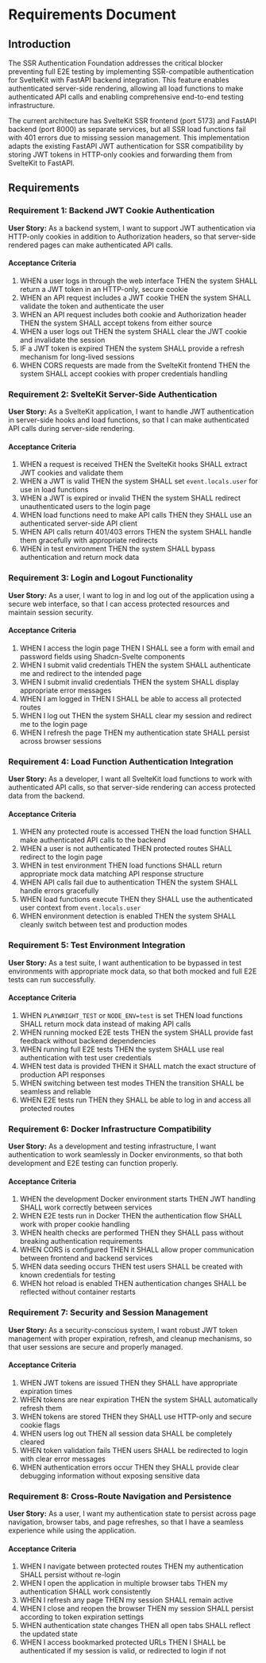 # Requirements Document

## Introduction

The SSR Authentication Foundation addresses the critical blocker preventing full E2E testing by implementing SSR-compatible authentication for SvelteKit with FastAPI backend integration. This feature enables authenticated server-side rendering, allowing all load functions to make authenticated API calls and enabling comprehensive end-to-end testing infrastructure.

The current architecture has SvelteKit SSR frontend (port 5173) and FastAPI backend (port 8000) as separate services, but all SSR load functions fail with 401 errors due to missing session management. This implementation adapts the existing FastAPI JWT authentication for SSR compatibility by storing JWT tokens in HTTP-only cookies and forwarding them from SvelteKit to FastAPI.

## Requirements

### Requirement 1: Backend JWT Cookie Authentication

**User Story:** As a backend system, I want to support JWT authentication via HTTP-only cookies in addition to Authorization headers, so that server-side rendered pages can make authenticated API calls.

#### Acceptance Criteria

1. WHEN a user logs in through the web interface THEN the system SHALL return a JWT token in an HTTP-only, secure cookie
2. WHEN an API request includes a JWT cookie THEN the system SHALL validate the token and authenticate the user
3. WHEN an API request includes both cookie and Authorization header THEN the system SHALL accept tokens from either source
4. WHEN a user logs out THEN the system SHALL clear the JWT cookie and invalidate the session
5. IF a JWT token is expired THEN the system SHALL provide a refresh mechanism for long-lived sessions
6. WHEN CORS requests are made from the SvelteKit frontend THEN the system SHALL accept cookies with proper credentials handling

### Requirement 2: SvelteKit Server-Side Authentication

**User Story:** As a SvelteKit application, I want to handle JWT authentication in server-side hooks and load functions, so that I can make authenticated API calls during server-side rendering.

#### Acceptance Criteria

1. WHEN a request is received THEN the SvelteKit hooks SHALL extract JWT cookies and validate them
2. WHEN a JWT is valid THEN the system SHALL set `event.locals.user` for use in load functions
3. WHEN a JWT is expired or invalid THEN the system SHALL redirect unauthenticated users to the login page
4. WHEN load functions need to make API calls THEN they SHALL use an authenticated server-side API client
5. WHEN API calls return 401/403 errors THEN the system SHALL handle them gracefully with appropriate redirects
6. WHEN in test environment THEN the system SHALL bypass authentication and return mock data

### Requirement 3: Login and Logout Functionality

**User Story:** As a user, I want to log in and log out of the application using a secure web interface, so that I can access protected resources and maintain session security.

#### Acceptance Criteria

1. WHEN I access the login page THEN I SHALL see a form with email and password fields using Shadcn-Svelte components
2. WHEN I submit valid credentials THEN the system SHALL authenticate me and redirect to the intended page
3. WHEN I submit invalid credentials THEN the system SHALL display appropriate error messages
4. WHEN I am logged in THEN I SHALL be able to access all protected routes
5. WHEN I log out THEN the system SHALL clear my session and redirect me to the login page
6. WHEN I refresh the page THEN my authentication state SHALL persist across browser sessions

### Requirement 4: Load Function Authentication Integration

**User Story:** As a developer, I want all SvelteKit load functions to work with authenticated API calls, so that server-side rendering can access protected data from the backend.

#### Acceptance Criteria

1. WHEN any protected route is accessed THEN the load function SHALL make authenticated API calls to the backend
2. WHEN a user is not authenticated THEN protected routes SHALL redirect to the login page
3. WHEN in test environment THEN load functions SHALL return appropriate mock data matching API response structure
4. WHEN API calls fail due to authentication THEN the system SHALL handle errors gracefully
5. WHEN load functions execute THEN they SHALL use the authenticated user context from `event.locals.user`
6. WHEN environment detection is enabled THEN the system SHALL cleanly switch between test and production modes

### Requirement 5: Test Environment Integration

**User Story:** As a test suite, I want authentication to be bypassed in test environments with appropriate mock data, so that both mocked and full E2E tests can run successfully.

#### Acceptance Criteria

1. WHEN `PLAYWRIGHT_TEST` or `NODE_ENV=test` is set THEN load functions SHALL return mock data instead of making API calls
2. WHEN running mocked E2E tests THEN the system SHALL provide fast feedback without backend dependencies
3. WHEN running full E2E tests THEN the system SHALL use real authentication with test user credentials
4. WHEN test data is provided THEN it SHALL match the exact structure of production API responses
5. WHEN switching between test modes THEN the transition SHALL be seamless and reliable
6. WHEN E2E tests run THEN they SHALL be able to log in and access all protected routes

### Requirement 6: Docker Infrastructure Compatibility

**User Story:** As a development and testing infrastructure, I want authentication to work seamlessly in Docker environments, so that both development and E2E testing can function properly.

#### Acceptance Criteria

1. WHEN the development Docker environment starts THEN JWT handling SHALL work correctly between services
2. WHEN E2E tests run in Docker THEN the authentication flow SHALL work with proper cookie handling
3. WHEN health checks are performed THEN they SHALL pass without breaking authentication requirements
4. WHEN CORS is configured THEN it SHALL allow proper communication between frontend and backend services
5. WHEN data seeding occurs THEN test users SHALL be created with known credentials for testing
6. WHEN hot reload is enabled THEN authentication changes SHALL be reflected without container restarts

### Requirement 7: Security and Session Management

**User Story:** As a security-conscious system, I want robust JWT token management with proper expiration, refresh, and cleanup mechanisms, so that user sessions are secure and properly managed.

#### Acceptance Criteria

1. WHEN JWT tokens are issued THEN they SHALL have appropriate expiration times
2. WHEN tokens are near expiration THEN the system SHALL automatically refresh them
3. WHEN tokens are stored THEN they SHALL use HTTP-only and secure cookie flags
4. WHEN users log out THEN all session data SHALL be completely cleared
5. WHEN token validation fails THEN users SHALL be redirected to login with clear error messages
6. WHEN authentication errors occur THEN they SHALL provide clear debugging information without exposing sensitive data

### Requirement 8: Cross-Route Navigation and Persistence

**User Story:** As a user, I want my authentication state to persist across page navigation, browser tabs, and page refreshes, so that I have a seamless experience while using the application.

#### Acceptance Criteria

1. WHEN I navigate between protected routes THEN my authentication SHALL persist without re-login
2. WHEN I open the application in multiple browser tabs THEN my authentication SHALL work consistently
3. WHEN I refresh any page THEN my session SHALL remain active
4. WHEN I close and reopen the browser THEN my session SHALL persist according to token expiration settings
5. WHEN authentication state changes THEN all open tabs SHALL reflect the updated state
6. WHEN I access bookmarked protected URLs THEN I SHALL be authenticated if my session is valid, or redirected to login if not